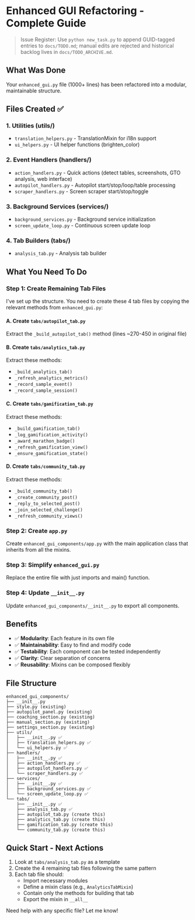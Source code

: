 # Enhanced GUI Refactoring - Complete Guide
> Issue Register: Use `python new_task.py` to append GUID-tagged entries to `docs/TODO.md`; manual edits are rejected and historical backlog lives in `docs/TODO_ARCHIVE.md`.

## What Was Done

Your `enhanced_gui.py` file (1000+ lines) has been refactored into a modular, maintainable structure.

## Files Created ✅

### 1. Utilities (utils/)

- `translation_helpers.py` - TranslationMixin for i18n support
- `ui_helpers.py` - UI helper functions (brighten_color)

### 2. Event Handlers (handlers/)

- `action_handlers.py` - Quick actions (detect tables, screenshots, GTO analysis, web interface)
- `autopilot_handlers.py` - Autopilot start/stop/loop/table processing
- `scraper_handlers.py` - Screen scraper start/stop/toggle

### 3. Background Services (services/)

- `background_services.py` - Background service initialization
- `screen_update_loop.py` - Continuous screen update loop

### 4. Tab Builders (tabs/)

- `analysis_tab.py` - Analysis tab builder

## What You Need To Do

### Step 1: Create Remaining Tab Files

I've set up the structure. You need to create these 4 tab files by copying the relevant methods from `enhanced_gui.py`:

#### A. Create `tabs/autopilot_tab.py`
Extract the `_build_autopilot_tab()` method (lines ~270-450 in original file)

#### B. Create `tabs/analytics_tab.py`  
Extract these methods:

- `_build_analytics_tab()`
- `_refresh_analytics_metrics()`
- `_record_sample_event()`
- `_record_sample_session()`

#### C. Create `tabs/gamification_tab.py`
Extract these methods:

- `_build_gamification_tab()`
- `_log_gamification_activity()`
- `_award_marathon_badge()`
- `_refresh_gamification_view()`
- `_ensure_gamification_state()`

#### D. Create `tabs/community_tab.py`
Extract these methods:

- `_build_community_tab()`
- `_create_community_post()`
- `_reply_to_selected_post()`
- `_join_selected_challenge()`
- `_refresh_community_views()`

### Step 2: Create `app.py`

Create `enhanced_gui_components/app.py` with the main application class that inherits from all the mixins.

### Step 3: Simplify `enhanced_gui.py`

Replace the entire file with just imports and main() function.

### Step 4: Update `__init__.py`

Update `enhanced_gui_components/__init__.py` to export all components.

## Benefits

- ✅ **Modularity**: Each feature in its own file
- ✅ **Maintainability**: Easy to find and modify code
- ✅ **Testability**: Each component can be tested independently
- ✅ **Clarity**: Clear separation of concerns
- ✅ **Reusability**: Mixins can be composed flexibly

## File Structure

```
enhanced_gui_components/
├── __init__.py
├── style.py (existing)
├── autopilot_panel.py (existing)
├── coaching_section.py (existing)
├── manual_section.py (existing)
├── settings_section.py (existing)
├── utils/
│   ├── __init__.py ✅
│   ├── translation_helpers.py ✅  
│   └── ui_helpers.py ✅
├── handlers/
│   ├── __init__.py ✅
│   ├── action_handlers.py ✅
│   ├── autopilot_handlers.py ✅
│   └── scraper_handlers.py ✅
├── services/
│   ├── __init__.py ✅
│   ├── background_services.py ✅
│   └── screen_update_loop.py ✅
└── tabs/
    ├── __init__.py ✅
    ├── analysis_tab.py ✅
    ├── autopilot_tab.py (create this)
    ├── analytics_tab.py (create this)
    ├── gamification_tab.py (create this)
    └── community_tab.py (create this)
```

## Quick Start - Next Actions

1. Look at `tabs/analysis_tab.py` as a template
2. Create the 4 remaining tab files following the same pattern
3. Each tab file should:
   - Import necessary modules
   - Define a mixin class (e.g., `AnalyticsTabMixin`)
   - Contain only the methods for building that tab
   - Export the mixin in `__all__`

Need help with any specific file? Let me know!

